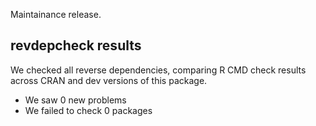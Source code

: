 Maintainance release.

## revdepcheck results

We checked all reverse dependencies, comparing R CMD check results across CRAN and dev versions of this package.

 * We saw 0 new problems
 * We failed to check 0 packages
